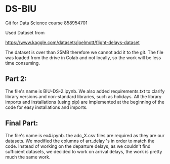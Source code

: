 # DS-BIU
Git for Data Science course 858954701

Used Dataset from

https://www.kaggle.com/datasets/joelmott/flight-delays-dataset

The dataset is over than 25MB therefore we cannot add it to the git.
The file was loaded from the drive in Colab and not locally, so the work will be less time consuming.


## Part 2:
The file's name is BIU-DS-2.ipynb.
We also added requirements.txt to clarify library versions and non-standard libraries, such as holidays.
All the library imports and installations (using pip) are implemented at the beginning of the code for easy installations and imports.

## Final Part:
The file's name is ex4.ipynb.
the adc_X.csv files are required as they are our datasets.
We modified the columns of arr_delay 's in order to match the code.
Instead of working on the departure delays, as we couldn't find sufficient datasets, we decided to work on arrival delays,
the work is pretty much the same work.
